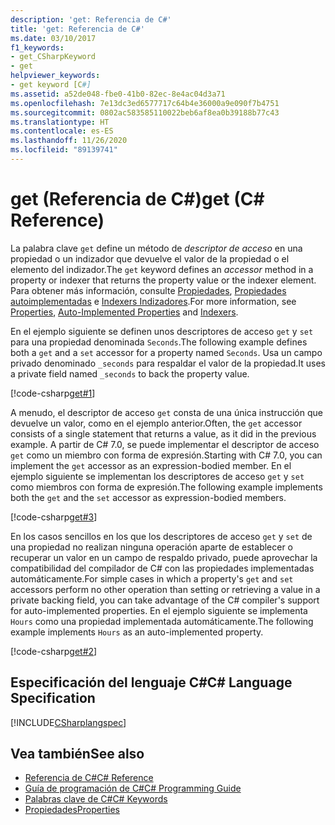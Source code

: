 ```yaml
---
description: 'get: Referencia de C#'
title: 'get: Referencia de C#'
ms.date: 03/10/2017
f1_keywords:
- get_CSharpKeyword
- get
helpviewer_keywords:
- get keyword [C#]
ms.assetid: a52de048-fbe0-41b0-82ec-8e4ac04d3a71
ms.openlocfilehash: 7e13dc3ed6577717c64b4e36000a9e090f7b4751
ms.sourcegitcommit: 0802ac583585110022beb6af8ea0b39188b77c43
ms.translationtype: HT
ms.contentlocale: es-ES
ms.lasthandoff: 11/26/2020
ms.locfileid: "89139741"
---
```

# <a name="get-c-reference"></a><span data-ttu-id="158b8-103">get (Referencia de C#)</span><span class="sxs-lookup"><span data-stu-id="158b8-103">get (C# Reference)</span></span>

<span data-ttu-id="158b8-104">La palabra clave `get` define un método de *descriptor de acceso* en una propiedad o un indizador que devuelve el valor de la propiedad o el elemento del indizador.</span><span class="sxs-lookup"><span data-stu-id="158b8-104">The `get` keyword defines an *accessor* method in a property or indexer that returns the property value or the indexer element.</span></span> <span data-ttu-id="158b8-105">Para obtener más información, consulte [Propiedades](../../programming-guide/classes-and-structs/properties.md), [Propiedades autoimplementadas](../../programming-guide/classes-and-structs/auto-implemented-properties.md) e [Indexers Indizadores](../../programming-guide/indexers/index.md).</span><span class="sxs-lookup"><span data-stu-id="158b8-105">For more information, see [Properties](../../programming-guide/classes-and-structs/properties.md), [Auto-Implemented Properties](../../programming-guide/classes-and-structs/auto-implemented-properties.md) and [Indexers](../../programming-guide/indexers/index.md).</span></span>  
  
<span data-ttu-id="158b8-106">En el ejemplo siguiente se definen unos descriptores de acceso `get` y `set` para una propiedad denominada `Seconds`.</span><span class="sxs-lookup"><span data-stu-id="158b8-106">The following example defines both a `get` and a `set` accessor for a property named `Seconds`.</span></span> <span data-ttu-id="158b8-107">Usa un campo privado denominado `_seconds` para respaldar el valor de la propiedad.</span><span class="sxs-lookup"><span data-stu-id="158b8-107">It uses a private field named `_seconds` to back the property value.</span></span>  

 [!code-csharp[get#1](../../../../samples/snippets/csharp/language-reference/keywords/get/get-1.cs)]  
  
<span data-ttu-id="158b8-108">A menudo, el descriptor de acceso `get` consta de una única instrucción que devuelve un valor, como en el ejemplo anterior.</span><span class="sxs-lookup"><span data-stu-id="158b8-108">Often, the `get` accessor consists of a single statement that returns a value, as it did in the previous example.</span></span> <span data-ttu-id="158b8-109">A partir de C# 7.0, se puede implementar el descriptor de acceso `get` como un miembro con forma de expresión.</span><span class="sxs-lookup"><span data-stu-id="158b8-109">Starting with C# 7.0, you can implement the `get` accessor as an expression-bodied member.</span></span> <span data-ttu-id="158b8-110">En el ejemplo siguiente se implementan los descriptores de acceso `get` y `set` como miembros con forma de expresión.</span><span class="sxs-lookup"><span data-stu-id="158b8-110">The following example implements both the `get` and the `set` accessor as expression-bodied members.</span></span>

 [!code-csharp[get#3](../../../../samples/snippets/csharp/language-reference/keywords/get/get-3.cs)]

<span data-ttu-id="158b8-111">En los casos sencillos en los que los descriptores de acceso `get` y `set` de una propiedad no realizan ninguna operación aparte de establecer o recuperar un valor en un campo de respaldo privado, puede aprovechar la compatibilidad del compilador de C# con las propiedades implementadas automáticamente.</span><span class="sxs-lookup"><span data-stu-id="158b8-111">For simple cases in which a property's `get` and `set` accessors perform no other operation than setting or retrieving a value in a private backing field, you can take advantage of the C# compiler's support for auto-implemented properties.</span></span> <span data-ttu-id="158b8-112">En el ejemplo siguiente se implementa `Hours` como una propiedad implementada automáticamente.</span><span class="sxs-lookup"><span data-stu-id="158b8-112">The following example implements `Hours` as an auto-implemented property.</span></span>
  
 [!code-csharp[get#2](../../../../samples/snippets/csharp/language-reference/keywords/get/get-2.cs)]  
  
## <a name="c-language-specification"></a><span data-ttu-id="158b8-113">Especificación del lenguaje C#</span><span class="sxs-lookup"><span data-stu-id="158b8-113">C# Language Specification</span></span>

 [!INCLUDE[CSharplangspec](~/includes/csharplangspec-md.md)]  
  
## <a name="see-also"></a><span data-ttu-id="158b8-114">Vea también</span><span class="sxs-lookup"><span data-stu-id="158b8-114">See also</span></span>

- [<span data-ttu-id="158b8-115">Referencia de C#</span><span class="sxs-lookup"><span data-stu-id="158b8-115">C# Reference</span></span>](../index.md)
- [<span data-ttu-id="158b8-116">Guía de programación de C#</span><span class="sxs-lookup"><span data-stu-id="158b8-116">C# Programming Guide</span></span>](../../programming-guide/index.md)
- [<span data-ttu-id="158b8-117">Palabras clave de C#</span><span class="sxs-lookup"><span data-stu-id="158b8-117">C# Keywords</span></span>](./index.md)
- [<span data-ttu-id="158b8-118">Propiedades</span><span class="sxs-lookup"><span data-stu-id="158b8-118">Properties</span></span>](../../programming-guide/classes-and-structs/properties.md)
